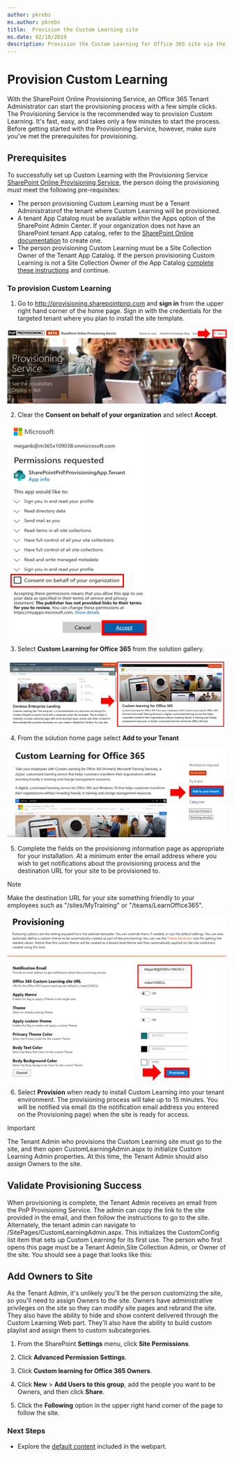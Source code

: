 ```yaml
---
author: pkrebs
ms.author: pkrebs
title:  Provision the Custom Learning site
ms.date: 02/10/2019
description: Provision the Custom Learning for Office 365 site via the SharePoint Provisioning Engine
---
```


# Provision Custom Learning 

With the SharePoint Online Provisioning Service, an Office 365 Tenant Administrator can start the provisioning process with a few simple clicks. The Provisioning Service is the recommended way to provision Custom Learning. It's fast, easy, and takes only a few minutes to start the process. Before getting started with the Provisioning Service, however, make sure you've met the prerequisites for provisioning.

## Prerequisites
 
To successfully set up Custom Learning with the Provisioning Service [SharePoint Online Provisioning Service](https://provisioning.sharepointpnp.com), the person doing the provisioning must meet the following pre-requisites: 
 
- The person provisioning Custom Learning must be a Tenant Administratorof the tenant where Custom Learning will be provisioned.  
- A tenant App Catalog must be available within the Apps option of the SharePoint Admin Center. If your organization does not have an SharePoint tenant App catalog, refer to the [SharePoint Online documentation](https://docs.microsoft.com/en-us/sharepoint/use-app-catalog) to create one.  
- The person provisioning Custom Learning must be a Site Collection Owner of the Tenant App Catalog. If the person provisioning Custom Learning is not a Site Collection Owner of the App Catalog [complete these instructions](addappadmin.md) and continue. 

### To provision Custom Learning

1. Go to http://provisioning.sharepointpnp.com and **sign in** from the upper right hand corner of the home page.  Sign in with the  credentials for the targeted tenant where you plan to install the site template.

![pnphome.png](media/inst_signin.png)

2. Clear the **Consent on behalf of your organization** and select **Accept**.

![in](media/inst_perms.png)

3. Select **Custom Learning for Office 365** from the solution gallery.

![in](media/inst_select.png)

4. From the solution home page select **Add to your Tenant**

![inst_select.png](media/inst_add.png)

5. Complete the fields on the provisioning information page as appropriate for your installation. At a minimum enter the email address where you wish to get notifications about the provisioning process and the destination URL for your site to be provisioned to.  
> [!NOTE]
> Make the destination URL for your site something friendly to your employees such as "/sites/MyTraining" or "/teams/LearnOffice365".

![inst_options.png](media/inst_options.png)

6. Select **Provision** when ready to install Custom Learning into your tenant environment.  The provisioning process will take up to 15 minutes. You will be notified via email (to the notification email address you entered on the Provisioning page) when the site is ready for access. 

> [!IMPORTANT]
> The Tenant Admin who provisions the Custom Learning site must go to the site, and then open CustomLearningAdmin.aspx to initialize Custom Learning Admin properties. At this time, the Tenant Admin should also assign Owners to the site. 

## Validate Provisioning Success

When provisioning is complete, the Tenant Admin receives an email from the PnP Provisioning Service. The admin can copy the link to the site provided in the email, and then follow the instructions to go to the site. Alternately, the tenant admin can navigate to <YOUR-SITE-COLLECTION-URL>/SitePages/CustomLearningAdmin.aspx. This initializes the CustomConfig list item that sets up Custom Learning for its first use. The person who first opens this page must be a Tenant Admin,Site Collection Admin, or Owner of the site. You should see a page that looks like this: 

## Add Owners to Site
As the Tenant Admin, it's unlikely you'll be the person customizing the site, so you'll need to assign Owners to the site. Owners have administrative privileges on the site so they can modify site pages and rebrand the site. They also have the ability to hide and show content delivered through the Custom Learning Web part. They'll also have the ability to build custom playlist and assign them to custom subcategories.  

1. From the SharePoint **Settings** menu, click **Site Permissions**.
2. Click **Advanced Permission Settings**.
3. Click **Custom learning for Office 365 Owners**.
4. Click **New** > **Add Users to this group**, add the people you want to be Owners, and then click **Share**.

8. Click the **Following** option in the upper right hand corner of the page to follow the site.  

### Next Steps
- Explore the [default content](sitecontent.md) included in the webpart.
